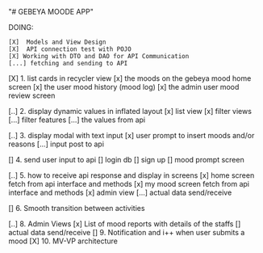 "# GEBEYA MOODE APP" 

DOING:

    [X]  Models and View Design
    [X]  API connection test with POJO
    [X] Working with DTO and DAO for API Communication
    [...] fetching and sending to API

 [X] 1. list cards in recycler view
       [x] the moods on the gebeya mood home screen
       [x] the user mood history (mood log)
       [x] the admin user mood review screen

 [..] 2. display dynamic values in inflated layout
 	    [x] list view
 	    [x] filter views
 	    [...]  filter features
 	    [...]  the values from api

 [..] 3. display modal with text input
 	    [x] user prompt to insert moods and/or reasons
 	    [...]  input post to api

 [] 4. send user input to api
      [] login db
      [] sign up
      [] mood prompt screen

 [..] 5. how to receive api response and display in screens
      [x] home screen fetch from api interface and methods
      [x] my mood screen fetch from api interface and methods
      [x] admin view
      [...]  actual data send/receive

 [] 6. Smooth transition between activities

 [..] 8. Admin Views
      [x] List of mood reports with details of the staffs
      [] actual data send/receive
 [] 9. Notification and i++ when user submits a mood
 [X] 10. MV-VP architecture